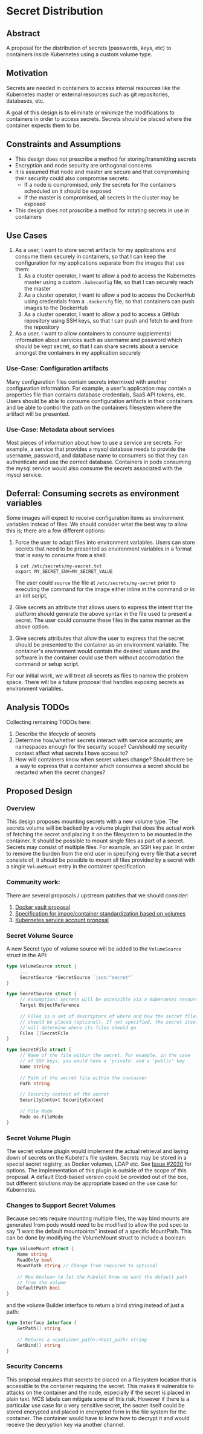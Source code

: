 # Secret Distribution

## Abstract

A proposal for the distribution of secrets (passwords, keys, etc) to containers inside Kubernetes
using a custom volume type.

## Motivation

Secrets are needed in containers to access internal resources like the Kubernetes master or
external resources such as git repositories, databases, etc. 

A goal of this design is to eliminate or minimize the modifications to containers in order to
access secrets. Secrets should be placed where the container expects them to be.

## Constraints and Assumptions

*  This design does not prescribe a method for storing/transmitting secrets
*  Encryption and node security are orthogonal concerns
*  It is assumed that node and master are secure and that compromising their security could also
   compromise secrets:
   *  If a node is compromised, only the secrets for the containers scheduled on it should be
      exposed
   *  If the master is compromised, all secrets in the cluster may be exposed
*  This design does not proscribe a method for rotating secrets in use in containers

## Use Cases

1.  As a user, I want to store secret artifacts for my applications and consume them securely in
    containers, so that I can keep the configuration for my applications separate from the images
    that use them:
    1.  As a cluster operator, I want to allow a pod to access the Kubernetes master using a custom
        `.kubeconfig` file, so that I can securely reach the master
    2.  As a cluster operator, I want to allow a pod to access the DockerHub using credentials from
        a `.dockercfg` file, so that containers can push images to the DockerHub
    3.  As a cluster operator, I want to allow a pod to access a GitHub repository using SSH keys,
        so that I can push and fetch to and from the repository
2.  As a user, I want to allow containers to consume supplemental information about services such
    as username and password which should be kept secret, so that I can share secrets about a
    service amongst the containers in my application securely

### Use-Case: Configuration artifacts

Many configuration files contain secrets intermixed with another configuration information.  For
example, a user's application may contain a properties file than contains database credentials,
SaaS API tokens, etc.  Users should be able to consume configuration artifacts in their containers and
be able to control the path on the containers filesystem where the artifact will be presented.

### Use-Case: Metadata about services

Most pieces of information about how to use a service are secrets.  For example, a service that
provides a mysql database needs to provide the username, password, and database name to consumers
so that they can authenticate and use the correct database. Containers in pods consuming the mysql
service would also consume the secrets associated with the mysql service.

## Deferral: Consuming secrets as environment variables

Some images will expect to receive configuration items as environment variables instead of files.
We should consider what the best way to allow this is; there are a few different options:

1.  Force the user to adapt files into environment variables.  Users can store secrets that need to
    be presented as environment variables in a format that is easy to consume from a shell:

        $ cat /etc/secrets/my-secret.txt
        export MY_SECRET_ENV=MY_SECRET_VALUE

    The user could `source` the file at `/etc/secrets/my-secret` prior to executing the command for
    the image either inline in the command or in an init script, 

2.  Give secrets an attribute that allows users to express the intent that the platform should
    generate the above syntax in the file used to present a secret.  The user could consume these
    files in the same manner as the above option.

3.  Give secrets attributes that allow the user to express that the secret should be presented to
    the container as an environment variable.  The container's environment would contain the
    desired values and the software in the container could use them without accomodation the
    command or setup script.

For our initial work, we will treat all secrets as files to narrow the problem space.  There will
be a future proposal that handles exposing secrets as environment variables.

## Analysis TODOs

Collecting remaining TODOs here:

1.  Describe the lifecycle of secrets
2.  Determine how/whether secrets interact with service accounts; are namespaces enough for the
    security scope? Can/should my security context affect what secrets I have access to?
3.  How will containers know when secret values change?  Should there be a way to express that a
    container which consumes a secret should be restarted when the secret changes?

## Proposed Design

### Overview

This design proposes mounting secrets with a new volume type. The secrets volume will be backed
by a volume plugin that does the actual work of fetching the secret and placing it on the
filesystem to be mounted in the container. It should be possible to mount single files as part of a
secret. Secrets may consist of multiple files. For example, an SSH key pair. In order to remove the
burden from the end user in specifying every file that a secret consists of, it should be possible
to mount all files provided by a secret with a single ```VolumeMount``` entry in the container
specification.

### Community work:

There are several proposals / upstream patches that we should consider:

1.  [Docker vault proposal](https://github.com/docker/docker/issues/10310)
2.  [Specification for image/container standardization based on volumes](https://github.com/docker/docker/issues/9277)
3.  [Kubernetes service account proposal](https://github.com/GoogleCloudPlatform/kubernetes/pull/2297)

### Secret Volume Source

A new Secret type of volume source will be added to the ```VolumeSource``` struct in the API:

```go
type VolumeSource struct {
     ... 
     SecretSource *SecretSource `json:"secret"`
}

type SecretSource struct {
     // Assumption: secrets will be accessible via a Kubernetes resource
     Target ObjectReference
     
     // Files is a set of descriptors of where and how the secret files
     // should be placed (optional). If not specified, the secret itself
     // will determine where its files should go
	 Files []SecretFile
}

type SecretFile struct {
     // Name of the file within the secret. For example, in the case
     // of SSH keys, you would have a 'private' and a 'public' key
	 Name string
	 
	 // Path of the secret file within the container
	 Path string

     // Security context of the secret
     SecurityContext SecurityContext
     
     // File Mode
     Mode os.FileMode     
}
```

### Secret Volume Plugin

The secret volume plugin would implement the actual retrieval and laying down of secrets on the
Kubelet's file system. Secrets may be stored in a special secret registry, as Docker volumes, LDAP
etc. See [Issue #2030](https://github.com/GoogleCloudPlatform/kubernetes/issues/2030) for options.
The implementation of this plugin is outside of the scope of this proposal. A default Etcd-based
version could be provided out of the box, but different solutions may be appropriate based on the
use case for Kubernetes.

### Changes to Support Secret Volumes

Because secrets require mounting multiple files, the way bind mounts are generated from pods would
need to be modified to allow the pod spec to say "I want the default mountpoints" instead of a
specific MountPath. This can be done by modifying the VolumeMount struct to include a boolean:

```go
type VolumeMount struct {
	Name string
	ReadOnly bool
	MountPath string // Change from required to optional
	
	// New boolean to let the Kubelet know we want the default path
	// from the volume
	DefaultPath bool 
} 
```

and the volume Builder interface to return a bind string instead of just a path:

```go
type Interface interface {
	GetPath() string
	
	// Returns a <container_path>:<host_path> string
	GetBind() string
}
```

### Security Concerns

This proposal requires that secrets be placed on a filesystem location that is accessible to the
container requiring the secret. This makes it vulnerable to attacks on the container and the node,
especially if the secret is placed in plain text. MCS labels can mitigate some of this risk.
However if there is a particular use case for a very sensitive secret, the secret itself could be
stored encrypted and placed in encrypted form in the file system for the container. The container
would have to know how to decrypt it and would receive the decryption key via another channel.
